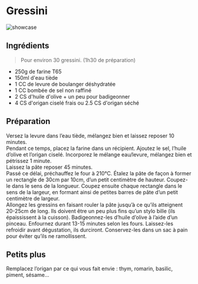 # Gressini

![showcase](http://123veggie.fr/wp-content/uploads/2015/05/gressini.jpg)

## Ingrédients

> Pour environ 30 gressini. (1h30 de préparation)

* 250g de farine T65
* 150ml d'eau tiède
* 1 CC de levure de boulanger déshydratée
* 1 CC bombée de sel non raffiné
* 2 CS d'huile d'olive + un peu pour badigeonner
* 4 CS d'origan ciselé frais ou 2.5 CS d'origan séché

## Préparation

Versez la levure dans l’eau tiède, mélangez bien et laissez reposer 10 minutes.  
Pendant ce temps, placez la farine dans un récipient. Ajoutez le sel, l’huile d’olive et l’origan ciselé. Incorporez le mélange eau/levure, mélangez bien et pétrissez 1 minute.  
Laissez la pâte reposer 45 minutes.  
Passé ce délai, préchauffez le four à 210°C. Étalez la pâte de façon à former un rectangle de 30cm par 10cm, d’un petit centimètre de hauteur. Coupez-le dans le sens de la longueur. Coupez ensuite chaque rectangle dans le sens de la largeur, en formant ainsi de petites barres de pâte d’un petit centimètre de largeur.  
Allongez les gressins en faisant rouler la pâte jusqu’à ce qu’ils atteignent 20-25cm de long. Ils doivent être un peu plus fins qu’un stylo bille (ils épaississent à la cuisson). Badigeonnez-les d’huile d’olive à l’aide d’un pinceau.
Enfournez durant 13-15 minutes selon les fours. Laissez-les refroidir avant dégustation, ils durciront. Conservez-les dans un sac à pain pour éviter qu’ils ne ramollissent.

## Petits plus

Remplacez l’origan par ce qui vous fait envie : thym, romarin, basilic, piment, sésame…
